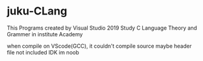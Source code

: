 # juku-CLang
This Programs created by Visual Studio 2019
Study C Language Theory and Grammer in institute Academy

when compile on VScode(GCC), it couldn't compile source 
maybe header file not included IDK im noob
